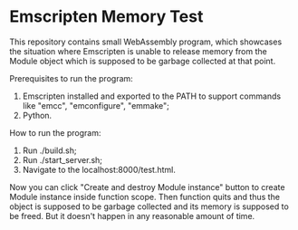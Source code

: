 # Emscripten Memory Test

This repository contains small WebAssembly program, which showcases the situation where Emscripten is unable to release memory from the Module object which is supposed to be garbage collected at that point.

Prerequisites to run the program:

1. Emscripten installed and exported to the PATH to support commands like "emcc", "emconfigure", "emmake";
2. Python.

How to run the program:

1. Run ./build.sh;
2. Run ./start_server.sh;
3. Navigate to the localhost:8000/test.html.

Now you can click "Create and destroy Module instance" button to create Module instance inside function scope. Then function quits and thus the object is supposed to be garbage collected and its memory is supposed to be freed. But it doesn't happen in any reasonable amount of time.
